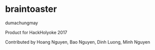 # braintoaster

dumachungmay

Product for HackHolyoke 2017 


Contributed by Hoang Nguyen, Bao Nguyen, Dinh Luong, Minh Nguyen